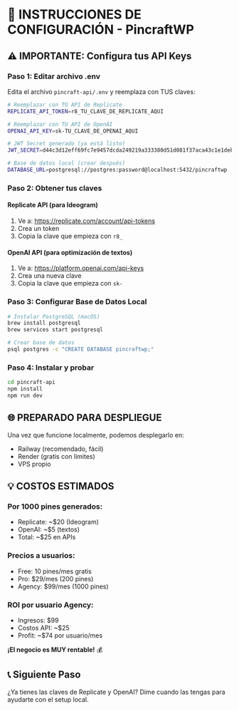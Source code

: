 # 🚀 INSTRUCCIONES DE CONFIGURACIÓN - PincraftWP

## ⚠️ IMPORTANTE: Configura tus API Keys

### Paso 1: Editar archivo .env

Edita el archivo `pincraft-api/.env` y reemplaza con TUS claves:

```bash
# Reemplazar con TU API de Replicate
REPLICATE_API_TOKEN=r8_TU_CLAVE_DE_REPLICATE_AQUI

# Reemplazar con TU API de OpenAI  
OPENAI_API_KEY=sk-TU_CLAVE_DE_OPENAI_AQUI

# JWT Secret generado (ya está listo)
JWT_SECRET=d44c3d12eff69fc7e9457dcda249219a333380d51d081f37aca43c1e1deb6e623d12cd22d1d462ddeec1295f2dd8a1e17db73171c8657865cbdf856a01f5f560

# Base de datos local (crear después)
DATABASE_URL=postgresql://postgres:password@localhost:5432/pincraftwp
```

### Paso 2: Obtener tus claves

#### Replicate API (para Ideogram)
1. Ve a: https://replicate.com/account/api-tokens
2. Crea un token
3. Copia la clave que empieza con `r8_`

#### OpenAI API (para optimización de textos)
1. Ve a: https://platform.openai.com/api-keys
2. Crea una nueva clave
3. Copia la clave que empieza con `sk-`

### Paso 3: Configurar Base de Datos Local

```bash
# Instalar PostgreSQL (macOS)
brew install postgresql
brew services start postgresql

# Crear base de datos
psql postgres -c "CREATE DATABASE pincraftwp;"
```

### Paso 4: Instalar y probar

```bash
cd pincraft-api
npm install
npm run dev
```

## 🌐 PREPARADO PARA DESPLIEGUE

Una vez que funcione localmente, podemos desplegarlo en:
- Railway (recomendado, fácil)
- Render (gratis con límites)
- VPS propio

## 💡 COSTOS ESTIMADOS

### Por 1000 pines generados:
- Replicate: ~$20 (Ideogram)
- OpenAI: ~$5 (textos)
- Total: ~$25 en APIs

### Precios a usuarios:
- Free: 10 pines/mes gratis
- Pro: $29/mes (200 pines) 
- Agency: $99/mes (1000 pines)

### ROI por usuario Agency:
- Ingresos: $99
- Costos API: ~$25
- Profit: ~$74 por usuario/mes

**¡El negocio es MUY rentable!** 💰

## 📞 Siguiente Paso

¿Ya tienes las claves de Replicate y OpenAI? 
Dime cuando las tengas para ayudarte con el setup local.